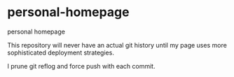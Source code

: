 # personal-homepage
personal homepage

This repository will never have an actual git history until my page uses more sophisticated deployment strategies.

I prune git reflog and force push with each commit.
